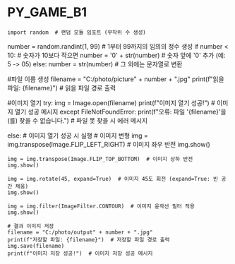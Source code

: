 # PY_GAME_B1

    import random  # 랜덤 모듈 임포트 (무작위 수 생성)

number = random.randint(1, 99)  # 1부터 99까지의 임의의 정수 생성
if number < 10:  # 숫자가 10보다 작으면
    number = '0' + str(number)  # 숫자 앞에 '0' 추가 (예: 5 -> 05)
else:
    number = str(number)  # 그 외에는 문자열로 변환

#파일 이름 생성
filename = "C:/photo/picture" + number + ".jpg"
print(f"읽을 파일: {filename}")  # 읽을 파일 경로 출력

#이미지 열기
try:
    img = Image.open(filename)
    print(f"이미지 열기 성공!")  # 이미지 열기 성공 메시지
except FileNotFoundError:
    print(f"오류: 파일 '{filename}'을(를) 찾을 수 없습니다.")  # 파일 못 찾을 시 에러 메시지

else:  # 이미지 열기 성공 시 실행
    # 이미지 변형
    img = img.transpose(Image.FLIP_LEFT_RIGHT)  # 이미지 좌우 반전
    img.show()

    img = img.transpose(Image.FLIP_TOP_BOTTOM)  # 이미지 상하 반전
    img.show()

    img = img.rotate(45, expand=True)  # 이미지 45도 회전 (expand=True: 빈 공간 채움)
    img.show()

    img = img.filter(ImageFilter.CONTOUR)  # 이미지 윤곽선 필터 적용
    img.show()

    # 결과 이미지 저장
    filename = "C:/photo/output" + number + ".jpg"
    print(f"저장할 파일: {filename}")  # 저장할 파일 경로 출력
    img.save(filename)
    print(f"이미지 저장 성공!")  # 이미지 저장 성공 메시지
